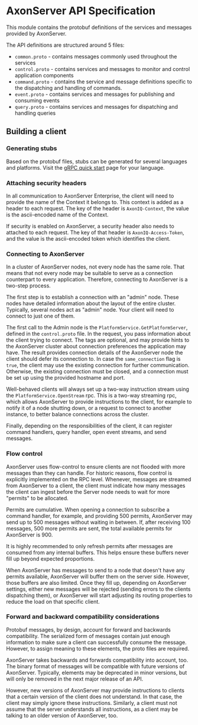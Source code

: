# AxonServer API Specification

This module contains the protobuf definitions of the services and messages provided by
AxonServer.

The API definitions are structured around 5 files:
- `common.proto` - contains messages commonly used throughout the services
- `control.proto` - contains services and messages to monitor and control application components
- `command.proto` - contains the service and message definitions specific to the dispatching and handling of commands.
- `event.proto` - contains services and messages for publishing and consuming events
- `query.proto` - contains services and messages for dispatching and handling queries

## Building a client
### Generating stubs

Based on the protobuf files, stubs can be generated for several languages and platforms. Visit the [gRPC quick start](https://www.grpc.io/docs/quickstart/) page for your language. 

### Attaching security headers

In all communication to AxonServer Enterprise, the client will need to provide the name of the Context it belongs to. 
This context is added as a header to each request. The key of the header is `AxonIQ-Context`, the value is the 
ascii-encoded name of the Context.

If security is enabled on AxonServer, a security header also needs to attached to each request. The key of that header is
`AxonIQ-Access-Token`, and the value is the ascii-encoded token which identifies the client.

### Connecting to AxonServer

In a cluster of AxonServer nodes, not every node has the same role. That means that not every node may be suitable
to serve as a connection counterpart to every application. Therefore, connecting to AxonServer is a
two-step process.

The first step is to establish a connection with an "admin" node. These nodes have detailed information about the layout
of the entire cluster. Typically, several nodes act as "admin" node. Your client will need to connect to just one
of them.

The first call to the Admin node is the `PlatformService.GetPlatformServer`, defined in the `control.proto` file. In the request,
you pass information about the client trying to connect. The tags are optional, and may provide hints to the AxonServer
cluster about connection preferences the application may have. The result provides connection details of the AxonServer
node the client should defer its connection to. In case the `same_connection` flag is `true`, the client may use the 
existing connection for further communication. Otherwise, the existing connection must be closed, and a connection must 
be set up using the provided hostname and port.

Well-behaved clients will always set up a two-way instruction stream using the `PlatformService.OpenStream` rpc. This is
a two-way streaming rpc, which allows AxonServer to provide instructions to the client, for example to notify it of a 
node shutting down, or a request to connect to another instance, to better balance connections across the cluster.

Finally, depending on the responsibilities of the client, it can register command handlers, query handler, open event 
streams, and send messages.

### Flow control

AxonServer uses flow-control to ensure clients are not flooded with more messages than they can handle. For historic 
reasons, flow control is explicitly implemented on the RPC level. Whenever, messages are streamed from AxonServer to a 
client, the client must indicate how many messages the client can ingest before the Server node needs to wait for more 
"permits" to be allocated.

Permits are cumulative. When opening a connection to subscribe a command handler, for example, and providing 500 
permits, AxonServer may send up to 500 messages without waiting in between. If, after receiving 100 messages, 500 more 
permits are sent, the total available permits for AxonServer is 900.

It is highly recommended to only refresh permits after messages are consumed from any internal buffers. This helps 
ensure these buffers never fill up beyond expected proportions.

When AxonServer has messages to send to a node that doesn't have any permits available, AxonServer will buffer them on 
the server side. However, those buffers are also limited. Once they fill up, depending on AxonServer settings, either 
new messages will be rejected (sending errors to the clients dispatching them), or AxonServer will start adjusting its 
routing properties to reduce the load on that specific client.
 
### Forward and backward compatibility considerations

Protobuf messages, by design, account for forward and backwards compatibility. The serialized form of messages contain 
just enough information to make sure a client can successfully consume the message. However, to assign meaning to these
elements, the proto files are required.

AxonServer takes backwards and forwards compatibility into account, too. The binary format of messages will be 
compatible with future versions of AxonServer. Typically, elements may be deprecated in minor versions, but will only 
be removed in the next major release of an API. 

However, new versions of AxonServer may provide instructions to clients that a certain version of the client does not
understand. In that case, the client may simply ignore these instructions. Similarly, a client must not assume that the
server understands all instructions, as a client may be talking to an older version of AxonServer, too. 
